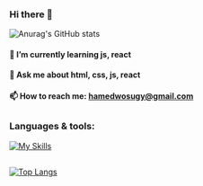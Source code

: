 ### Hi there 👋
  ![Anurag's GitHub stats](https://github-readme-stats.vercel.app/api?username=HamedWS&show_icons=true&theme=tokyonight)

#### 🌱 I’m currently learning js, react
#### 💬 Ask me about html, css, js, react
#### 📫 How to reach me: hamedwosugy@gmail.com

##
### Languages & tools:
[![My Skills](https://skillicons.dev/icons?i=js,html,css,react,git,cpp,postman,xd,firebase,wordpress)](https://skillicons.dev)
##
[![Top Langs](https://github-readme-stats.vercel.app/api/top-langs/?username=HamedWS&layout=compact&theme=tokyonight)](https://github.com/anuraghazra/github-readme-stats)
